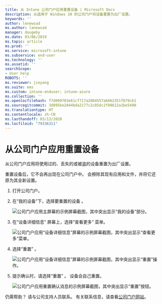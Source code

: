```yaml
---
title: 从 Intune 公司门户应用重置设备 | Microsoft Docs
description: 从适用于 Windows 10 的公司门户将设备重置为出厂设置。
keywords: ''
author: lenewsad
ms.author: lanewsad
manager: dougeby
ms.date: 03/06/2019
ms.topic: article
ms.prod: ''
ms.service: microsoft-intune
ms.subservice: end-user
ms.technology: ''
ms.assetid: ''
searchScope:
- User help
ROBOTS: ''
ms.reviewer: jieyang
ms.suite: ems
ms.custom: intune-enduser; intune-azure
ms.collection: ''
ms.openlocfilehash: f7d009703e61cf717a2084557ab662351f879cb1
ms.sourcegitcommit: 3d895be2844bda2177c2c85dc2f09612a1be5490
ms.translationtype: HT
ms.contentlocale: zh-CN
ms.lasthandoff: 03/13/2020
ms.locfileid: "79336311"
---
```

# <a name="reset-device-from-the-company-portal-app"></a>从公司门户应用重置设备  

从公司门户应用将使用过的、丢失的或被盗的设备重置为出厂设置。  

重置设备后，它不会再出现在公司门户中。 会擦除其现有应用和文件，并将它还原为其全新设置。  


1. 打开公司门户。  
2. 在“我的设备”下，选择要重置的设备  。   

    ![公司门户应用主屏幕的示例屏幕截图，其中突出显示“我的设备”部分。](./media/1802-cp-app-windows-home.png)  

3. 在“设备详细信息”  屏幕上，选择“查看更多”  菜单。  

    ![公司门户应用“设备详细信息”屏幕的示例屏幕截图，其中突出显示“查看更多”菜单。](./media/1802-cp-app-windows-device-details.png)  

4. 选择“重置”  。  

     ![公司门户应用“设备详细信息”屏幕的示例屏幕截图，其中突出显示“重置”操作。 ](./media/1802-cp-app-windows-device-details-reset.png)  

5. 提示确认时，请选择“重置”  。 设备会自己重置。  

     ![公司门户应用重置确认消息的示例屏幕截图，其中突出显示“重置”按钮。 ](./media/1802-cp-app-windows-reset-confirm.png)  

仍需帮助？ 请与公司支持人员联系。 有关联系信息，请查看[公司门户网站](https://go.microsoft.com/fwlink/?linkid=2010980)。  
